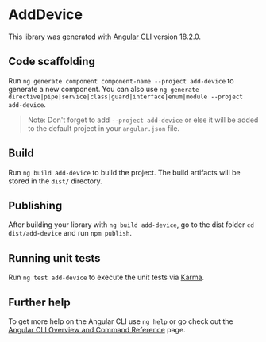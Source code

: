# AddDevice

This library was generated with [Angular CLI](https://github.com/angular/angular-cli) version 18.2.0.

## Code scaffolding

Run `ng generate component component-name --project add-device` to generate a new component. You can also use `ng generate directive|pipe|service|class|guard|interface|enum|module --project add-device`.
> Note: Don't forget to add `--project add-device` or else it will be added to the default project in your `angular.json` file. 

## Build

Run `ng build add-device` to build the project. The build artifacts will be stored in the `dist/` directory.

## Publishing

After building your library with `ng build add-device`, go to the dist folder `cd dist/add-device` and run `npm publish`.

## Running unit tests

Run `ng test add-device` to execute the unit tests via [Karma](https://karma-runner.github.io).

## Further help

To get more help on the Angular CLI use `ng help` or go check out the [Angular CLI Overview and Command Reference](https://angular.dev/tools/cli) page.
